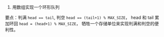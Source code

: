 1. 用数组实现一个环形队列

要点：判满 `head == tail`, 判空 `head == (tail+1) % MAX_SIZE`， head 和 tail 累加环回 `head = (head+1) % MAX_SIZE`， 牺牲一个存储单位来实现判满和判空的便利性。
